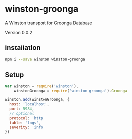 # winston-groonga
A Winston transport for Groonga Database

Version 0.0.2

## Installation

```bash
npm i --save winston winston-groonga
```

## Setup

```js
var winston = require('winston'),
    winstonGroonga = require('winston-groonga').Groonga

winston.add(winstonGroonga, {
  host: 'localhost',
  port: 5984,
  // optional
  protocol: 'http'
  table: 'logs',
  severity: 'info'
})

```
